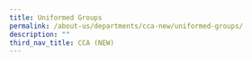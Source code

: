 ```yaml
---
title: Uniformed Groups
permalink: /about-us/departments/cca-new/uniformed-groups/
description: ""
third_nav_title: CCA (NEW)
---
```

